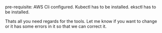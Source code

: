 pre-requisite:
    AWS Cli configured.
    Kubectl has to be installed.
    eksctl has to be installed.

Thats all you need regards for the tools. Let me know if you want to change or it has some errors in it so that we can correct it.